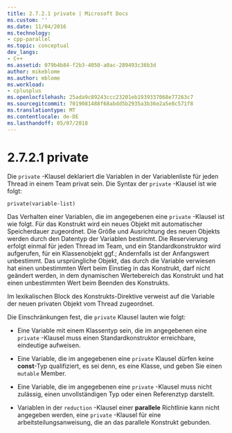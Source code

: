 ```yaml
---
title: 2.7.2.1 private | Microsoft Docs
ms.custom: ''
ms.date: 11/04/2016
ms.technology:
- cpp-parallel
ms.topic: conceptual
dev_langs:
- C++
ms.assetid: 079b4b84-f2b3-4050-a0ac-289493c36b3d
author: mikeblome
ms.author: mblome
ms.workload:
- cplusplus
ms.openlocfilehash: 25ada9c89243ccc23201eb1939337068e77263c7
ms.sourcegitcommit: 7019081488f68abdd5b2935a3b36e2a5e8c571f8
ms.translationtype: MT
ms.contentlocale: de-DE
ms.lasthandoff: 05/07/2018
---
```

# <a name="2721-private"></a>2.7.2.1 private
Die `private` -Klausel deklariert die Variablen in der Variablenliste für jeden Thread in einem Team privat sein. Die Syntax der `private` -Klausel ist wie folgt:  
  
```  
private(variable-list)  
```  
  
 Das Verhalten einer Variablen, die im angegebenen eine `private` -Klausel ist wie folgt. Für das Konstrukt wird ein neues Objekt mit automatischer Speicherdauer zugeordnet. Die Größe und Ausrichtung des neuen Objekts werden durch den Datentyp der Variablen bestimmt. Die Reservierung erfolgt einmal für jeden Thread im Team, und ein Standardkonstruktor wird aufgerufen, für ein Klassenobjekt ggf.; Andernfalls ist der Anfangswert unbestimmt.  Das ursprüngliche Objekt, das durch die Variable verwiesen hat einen unbestimmten Wert beim Einstieg in das Konstrukt, darf nicht geändert werden, in dem dynamischen Wertebereich das Konstrukt und hat einen unbestimmten Wert beim Beenden des Konstrukts.  
  
 Im lexikalischen Block des Konstrukts-Direktive verweist auf die Variable der neuen privaten Objekt vom Thread zugeordnet.  
  
 Die Einschränkungen fest, die `private` Klausel lauten wie folgt:  
  
-   Eine Variable mit einem Klassentyp sein, die im angegebenen eine `private` -Klausel muss einen Standardkonstruktor erreichbare, eindeutige aufweisen.  
  
-   Eine Variable, die im angegebenen eine `private` Klausel dürfen keine **const**-Typ qualifiziert, es sei denn, es eine Klasse, und geben Sie einen `mutable` Member.  
  
-   Eine Variable, die im angegebenen eine `private` -Klausel muss nicht zulässig, einen unvollständigen Typ oder einen Referenztyp darstellt.  
  
-   Variablen in der `reduction` -Klausel einer **parallele** Richtlinie kann nicht angegeben werden, eine `private` -Klausel für eine arbeitsteilungsanweisung, die an das parallele Konstrukt gebunden.